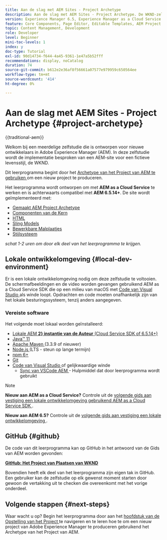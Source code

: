 ```yaml
---
title: Aan de slag met AEM Sites - Project Archetype
description: Aan de slag met AEM Sites - Project Archetype. De WKND-zelfstudie is een meerdelige zelfstudie die is ontworpen voor ontwikkelaars die nog geen ervaring hebben met Adobe Experience Manager. De zelfstudie doorloopt de implementatie van een AEM-site voor een fictieve levensstijl, de WKND. De zelfstudie behandelt fundamentele onderwerpen zoals projectopstelling, gemaakte archetypes, de Componenten van de Kern, Bewerkbare Malplaatjes, cliëntbibliotheken, en componentenontwikkeling.
version: Experience Manager 6.5, Experience Manager as a Cloud Service
feature: Core Components, Page Editor, Editable Templates, AEM Project Archetype
topic: Content Management, Development
role: Developer
level: Beginner
mini-toc-levels: 1
index: y
doc-type: Tutorial
exl-id: 90d14734-f644-4a45-9361-1e47a5b52fff
recommendations: display, noCatalog
duration: 74
source-git-commit: b612e2e36af8f56661a07577e979959c650564ee
workflow-type: tm+mt
source-wordcount: '414'
ht-degree: 0%

---
```


# Aan de slag met AEM Sites - Project Archetype {#project-archetype}

{{traditional-aem}}

Welkom bij een meerdelige zelfstudie die is ontworpen voor nieuwe ontwikkelaars in Adobe Experience Manager (AEM). In deze zelfstudie wordt de implementatie besproken van een AEM-site voor een fictieve levensstijl, de WKND.

Dit leerprogramma begint door het [ Archetype van het Project van AEM te gebruiken ](https://experienceleague.adobe.com/docs/experience-manager-core-components/using/developing/archetype/overview.html) om een nieuw project te produceren.

Het leerprogramma wordt ontworpen om met **AEM as a Cloud Service** te werken en is achterwaarts compatibel met **AEM 6.5.14+**. De site wordt geïmplementeerd met:

* [ Gemaakt AEM Project Archetype ](https://experienceleague.adobe.com/docs/experience-manager-core-components/using/developing/archetype/overview.html)
* [ Componenten van de Kern ](https://experienceleague.adobe.com/docs/experience-manager-core-components/using/introduction.html)
* [ HTML ](https://experienceleague.adobe.com/docs/experience-manager-htl/content/getting-started.html)
* [ Sling Models ](https://sling.apache.org/documentation/bundles/models.html)
* [ Bewerkbare Malplaatjes ](https://experienceleague.adobe.com/docs/experience-manager-learn/sites/page-authoring/template-editor-feature-video-use.html)
* [Stijlsysteem](https://experienceleague.adobe.com/docs/experience-manager-learn/sites/page-authoring/style-system-feature-video-use.html)

*schat 1-2 uren om door elk deel van het leerprogramma te krijgen.*

## Lokale ontwikkelomgeving {#local-dev-environment}

Er is een lokale ontwikkelomgeving nodig om deze zelfstudie te voltooien. De schermafbeeldingen en de video worden gevangen gebruikend AEM as a Cloud Service SDK die op een milieu van macOS met [ Code van Visual Studio ](https://code.visualstudio.com/) als winde loopt. Opdrachten en code moeten onafhankelijk zijn van het lokale besturingssysteem, tenzij anders aangegeven.

### Vereiste software

Het volgende moet lokaal worden geïnstalleerd:

* [ Lokale AEM **2} instantie van de Auteur** (Cloud Service SDK of 6.5.14+)](https://experience.adobe.com/#/downloads)
* [ Java™ 11 ](https://downloads.experiencecloud.adobe.com/content/software-distribution/en/general.html)
* [ Apache Maven ](https://maven.apache.org/) (3.3.9 of nieuwer)
* [ Node.js ](https://nodejs.org/en/) (LTS - steun op lange termijn)
* [ npm 6+ ](https://www.npmjs.com/)
* [ Git ](https://git-scm.com/)
* [ Code van Visual Studio ](https://code.visualstudio.com/) of gelijkwaardige winde
   * [ Sync van VSCode AEM ](https://marketplace.visualstudio.com/items?itemName=yamato-ltd.vscode-aem-sync) - Hulpmiddel dat door leerprogramma wordt gebruikt

>[!NOTE]
>
> **Nieuw aan AEM as a Cloud Service?** Controle uit de [ volgende gids aan vestiging een lokale ontwikkelomgeving gebruikend AEM as a Cloud Service SDK ](https://experienceleague.adobe.com/docs/experience-manager-learn/cloud-service/local-development-environment-set-up/overview.html).
>
> **Nieuw aan AEM 6.5?** Controle uit de [ volgende gids aan vestiging een lokale ontwikkelomgeving ](https://experienceleague.adobe.com/docs/experience-manager-learn/foundation/development/set-up-a-local-aem-development-environment.html).

## GitHub {#github}

De code van dit leerprogramma kan op GitHub in het antwoord van de Gids van AEM worden gevonden:

**[GitHub: Het Project van Plaatsen van WKND ](https://github.com/adobe/aem-guides-wknd)**

Bovendien heeft elk deel van het leerprogramma zijn eigen tak in GitHub. Een gebruiker kan de zelfstudie op elk gewenst moment starten door gewoon de vertakking uit te checken die overeenkomt met het vorige onderdeel.

## Volgende stappen {#next-steps}

Waar wacht u op? Begin het leerprogramma door aan het [ hoofdstuk van de Opstelling van het Project ](project-setup.md) te navigeren en te leren hoe te om een nieuw project van Adobe Experience Manager te produceren gebruikend het Archetype van het Project van AEM.
